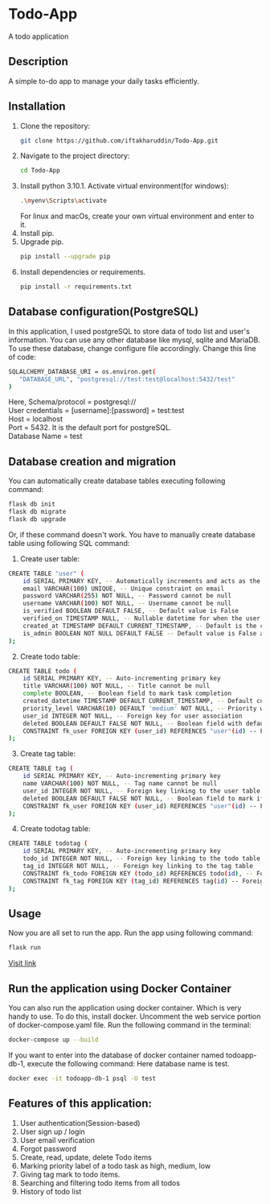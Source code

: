 # Todo-App
A todo application

## Description
A simple to-do app to manage your daily tasks efficiently.

## Installation
1. Clone the repository:
   ```bash
   git clone https://github.com/iftakharuddin/Todo-App.git
   ```
2. Navigate to the project directory:
   ```bash
   cd Todo-App
   ```
3. Install python 3.10.1. Activate virtual environment(for windows):
   ```bash
   .\myenv\Scripts\activate
   ```
   For linux and macOs, create your own virtual environment and enter to it.
4. Install pip.
5. Upgrade pip.
   ```sh
   pip install --upgrade pip
   ```
6. Install dependencies or requirements.
   ```sh
   pip install -r requirements.txt
   ```
## Database configuration(PostgreSQL)
In this application, I used postgreSQL to store data of todo list and user's information. You can use any other database like mysql, sqlite and MariaDB. To use these database, change configure file accordingly.
Change this line of code:
```sh
SQLALCHEMY_DATABASE_URI = os.environ.get(
   "DATABASE_URL", "postgresql://test:test@localhost:5432/test"
)
```
Here, 
Schema/protocol = postgresql://  
User credentials = [username]:[password] = test:test  
Host = localhost  
Port = 5432. It is the default port for postgreSQL.  
Database Name = test  

## Database creation and migration
You can automatically create database tables executing following command: 
```sh
flask db init
flask db migrate
flask db upgrade
```
Or, if these command doesn't work. You have to manually create database table using following SQL command:
1. Create user table: 
```sh
CREATE TABLE "user" (
    id SERIAL PRIMARY KEY, -- Automatically increments and acts as the primary key
    email VARCHAR(100) UNIQUE, -- Unique constraint on email
    password VARCHAR(255) NOT NULL, -- Password cannot be null
    username VARCHAR(100) NOT NULL, -- Username cannot be null
    is_verified BOOLEAN DEFAULT FALSE, -- Default value is False
    verified_on TIMESTAMP NULL, -- Nullable datetime for when the user was verified
    created_at TIMESTAMP DEFAULT CURRENT_TIMESTAMP, -- Default is the current timestamp
    is_admin BOOLEAN NOT NULL DEFAULT FALSE -- Default value is False and cannot be null
);
```
2. Create todo table:
```sh
CREATE TABLE todo (
    id SERIAL PRIMARY KEY, -- Auto-incrementing primary key
    title VARCHAR(100) NOT NULL, -- Title cannot be null
    complete BOOLEAN, -- Boolean field to mark task completion
    created_datetime TIMESTAMP DEFAULT CURRENT_TIMESTAMP, -- Default current timestamp
    priority_level VARCHAR(10) DEFAULT 'medium' NOT NULL, -- Priority with default value 'medium'
    user_id INTEGER NOT NULL, -- Foreign key for user association
    deleted BOOLEAN DEFAULT FALSE NOT NULL, -- Boolean field with default value 'false'
    CONSTRAINT fk_user FOREIGN KEY (user_id) REFERENCES "user"(id) -- Foreign key constraint
);
```
3. Create tag table:
```sh
CREATE TABLE tag (
    id SERIAL PRIMARY KEY, -- Auto-incrementing primary key
    name VARCHAR(100) NOT NULL, -- Tag name cannot be null
    user_id INTEGER NOT NULL, -- Foreign key linking to the user table
    deleted BOOLEAN DEFAULT FALSE NOT NULL, -- Boolean field to mark if the tag is deleted
    CONSTRAINT fk_user FOREIGN KEY (user_id) REFERENCES "user"(id) -- Foreign key constraint
);
```
4. Create todotag table:
```sh
CREATE TABLE todotag (
    id SERIAL PRIMARY KEY, -- Auto-incrementing primary key
    todo_id INTEGER NOT NULL, -- Foreign key linking to the todo table
    tag_id INTEGER NOT NULL, -- Foreign key linking to the tag table
    CONSTRAINT fk_todo FOREIGN KEY (todo_id) REFERENCES todo(id), -- Foreign key constraint for todo
    CONSTRAINT fk_tag FOREIGN KEY (tag_id) REFERENCES tag(id) -- Foreign key constraint for tag
);
```

## Usage
Now you are all set to run the app. Run the app using following command:
```sh
flask run
```
[Visit link](http://localhost:5000/login)

## Run the application using Docker Container
You can also run the application using docker container. Which is very handy to use. To do this, install docker. Uncomment the web service portion of docker-compose.yaml file. Run the following command in the terminal: 
```sh
docker-compose up --build
```
If you want to enter into the database of docker container named todoapp-db-1, execute the following command: Here database name is test.
```sh
docker exec -it todoapp-db-1 psql -U test
```

## Features of this application:

1. User authentication(Session-based)
2. User sign up / login
3. User email verification
4. Forgot password
5. Create, read, update, delete Todo items
6. Marking priority label of a todo task as high, medium, low
7. Giving tag mark to todo items.
8. Searching and filtering todo items from all todos
9. History of todo list

